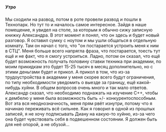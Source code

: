 ##### Утро
Мы сходили на развод, потом в роте провели развод и пошли в Технопарк. Но тут то и началось самое интересное. Зайдя в наше помещение, я увидел на столе, за которым я обычно сижу записную книжку Александра. В этот момент я понял, что он здесь и будет новый разговор. 
Я оставил сумку с ноутом и мы ушли общаться в отдельную комнату. Там он начал с того, что "он постарается устроить меня к ним в СТЦ". Меня больше всего напрягла фраза, что постарается, тоесть тут ещё и не факт, что я смогу устроиться.
Ладно, потом он сказал, что ещё будет возможность получать половину ставки техника при академии, по моим прикидкам это будет 15-25 тысяч в месяц дополнительно, но с этими деньгами будет и прикол. А прикол в том, что из-за трудоустройства в академии у меня скорее всего будут ограничения, по типу необходимости уведомить о выезде за границу, ещё какой-нибудь хуйни. В общем вопросов очень много и так мало ответов.
Александр сказал, что необходимо поднажать на изучение C++, чтобы к дембелю у меня была возможность быть +/- конкурентоспособным. Вот эта вся неоднозначность, меня прям рвёт изнутри, потому что я начинаю переживать всё сильнее. Как я говорил в одной из прошлых записей, я не хочу подписывать Диану на какую-то хуйню, из-за чего она будет чувствовать себя в подвешенном состоянии. Я должен быть для неё опорой, а не обузой...
